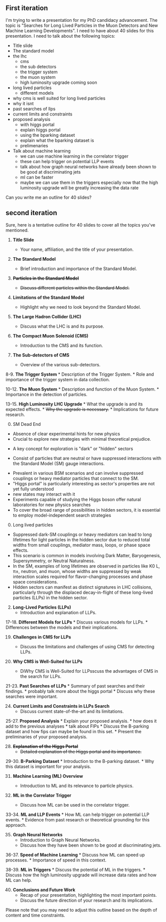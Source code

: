 ## First iteration

I'm trying to write a presentation for my PhD candidacy advancement. The topic is "Searches for Long Lived Particles in the Muon Detectors and New Machine Learning Developments". I need to have about 40 slides for this presentation. I need to talk about the following topics:

* Title slide
* The standard model
* the lhc
	* cms
	* the sub detectors
	* the trigger system
	* the muon system
	* high luminosity upgrade coming soon
* long lived particles
	* different models
* why cms is well suited for long lived particles
* why it isnt
* past searches of llps
* current limits and constraints
* proposed analysis 
	* with higgs portal
	* explain higgs portal
	* using the bparking dataset 
	* explain what the bparking dataset is
	* prelimenaries
* Talk about machine learning
	* we can use machine learning in the correlator trigger
	* these can help trigger on potential LLP events
	* talk about how graph neural networks have already been shown to be good at discriminating jets
	* ml can be faster
	* maybe we can use them in the triggers especially now that the high luminosity upgrade will be greatly increasing the data rate

Can you write me an outline for 40 slides?

## second iteration

Sure, here is a tentative outline for 40 slides to cover all the topics you've mentioned.

1. **Title Slide**
    * Your name, affiliation, and the title of your presentation.
    
2. **The Standard Model**
    * Brief introduction and importance of the Standard Model.

3. ~~**Particles in the Standard Model**~~
    * ~~Discuss different particles within the Standard Model.~~

4. **Limitations of the Standard Model**
    * Highlight why we need to look beyond the Standard Model.

5. **The Large Hadron Collider (LHC)**
    * Discuss what the LHC is and its purpose.
  
6. **The Compact Muon Solenoid (CMS)**
    * Introduction to the CMS and its function.

7. **The Sub-detectors of CMS**
    * Overview of the various sub-detectors.
  
8-9. **The Trigger System**
    * Description of the Trigger System.
    * Role and importance of the trigger system in data collection.

10-12. **The Muon System**
    * Description and function of the Muon System.
    * Importance in the detection of particles.

13-15. **High Luminosity LHC Upgrade**
	* What the upgrade is and its expected effects.
	* ~~Why the upgrade is necessary.~~
	* Implications for future research.

00. SM Dead End
* Absence of clear experimental hints for new physics
* Crucial to explore new strategies with minimal theoretical prejudice.
- A key concept for exploration is "dark" or "hidden" sectors 
* Consist of particles that are neutral or have suppressed interactions with the Standard Model (SM) gauge interactions.
- Prevalent in various BSM scenarios and can involve suppressed couplings or heavy mediator particles that connect to the SM.
- "Higgs portal" is particularly interesting as sector's properties are not yet fully understood
- new states may interact with it
- Experiments capable of studying the Higgs boson offer natural laboratories for new physics searches
- To cover the broad range of possibilities in hidden sectors, it is essential to employ model-independent search strategies

00. Long lived particles
- Suppressed dark-SM couplings or heavy mediators can lead to long lifetimes for light particles in the hidden sector due to reduced total widths from small couplings, mediator mass, loops, or phase space effects.
- This scenario is common in models involving Dark Matter, Baryogenesis, Supersymmetry, or Neutral Naturalness.
- In the SM, examples of long lifetimes are observed in particles like K0 L, π±, neutron, and muon, whose widths are suppressed by weak interaction scales required for flavor-changing processes and phase space considerations.
- Hidden sectors can manifest as distinct signatures in LHC collisions, particularly through the displaced decay-in-flight of these long-lived particles (LLPs) in the hidden sector.

2. **Long-Lived Particles (LLPs)**
    * Introduction and explanation of LLPs.

17-18. **Different Models for LLPs**
    * Discuss various models for LLPs.
    * Differences between the models and their implications.

19. **Challenges in CMS for LLPs**
    * Discuss the limitations and challenges of using CMS for detecting LLPs.

20. **Why CMS is Well-Suited for LLPs**
    * DiWhy CMS is Well-Suited for LLPsscuss the advantages of CMS in the search for LLPs.

21-23. **Past Searches of LLPs**
    * Summary of past searches and their findings.
	    * probably talk more about the higgs portal
    * Discuss why these searches were important.

24. **Current Limits and Constraints in LLPs Search**
    * Discuss current state-of-the-art and its limitations.

25-27. **Proposed Analysis**
    * Explain your proposed analysis.
    * how does it add to the previous analyses
    * talk about FIPs
    * Discuss the B-parking dataset and how fips can maybe be found in this set.
    * Present the preliminaries of your proposed analysis.

28. ~~**Explanation of the Higgs Portal**~~
    * ~~Detailed explanation of the Higgs portal and its importance.~~

29-30. **B-Parking Dataset**
    * Introduction to the B-parking dataset.
    * Why this dataset is important for your analysis.

31. **Machine Learning (ML) Overview**
    * Introduction to ML and its relevance to particle physics.

32. **ML in the Correlator Trigger**
    * Discuss how ML can be used in the correlator trigger.

33-34. **ML and LLP Events**
    * How ML can help trigger on potential LLP events.
    * Evidence from past research or theoretical grounding for this approach.

35. **Graph Neural Networks**
    * Introduction to Graph Neural Networks.
    * Discuss how they have been shown to be good at discriminating jets.

36-37. **Speed of Machine Learning**
    * Discuss how ML can speed up processes.
    * Importance of speed in this context.

38-39. **ML in Triggers**
    * Discuss the potential of ML in the triggers.
    * Discuss how the high luminosity upgrade will increase data rates and how ML can help.

40. **Conclusions and Future Work**
    * Recap of your presentation, highlighting the most important points.
    * Discuss the future direction of your research and its implications. 

Please note that you may need to adjust this outline based on the depth of content and time constraints.

